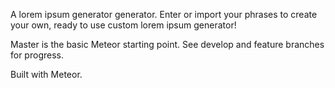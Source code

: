 A lorem ipsum generator generator. 
Enter or import your phrases to create your own, ready to use custom lorem ipsum generator!

Master is the basic Meteor starting point. See develop and feature branches for progress.

Built with Meteor.
